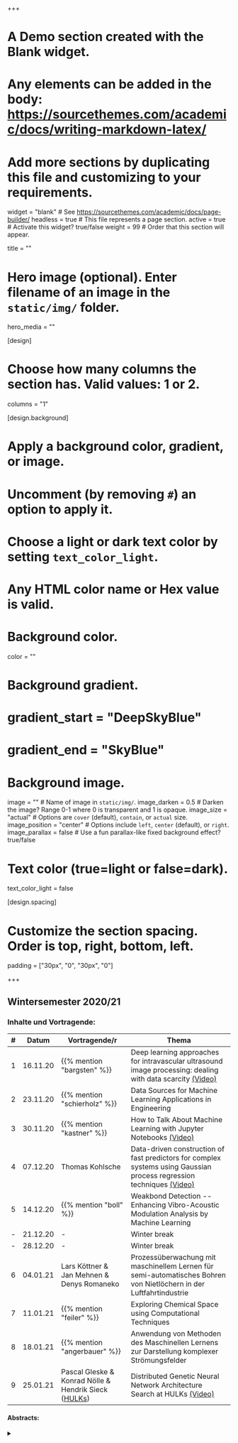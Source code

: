 +++
# A Demo section created with the Blank widget.
# Any elements can be added in the body: https://sourcethemes.com/academic/docs/writing-markdown-latex/
# Add more sections by duplicating this file and customizing to your requirements.

widget = "blank"  # See https://sourcethemes.com/academic/docs/page-builder/
headless = true  # This file represents a page section.
active = true  # Activate this widget? true/false
weight = 99  # Order that this section will appear.

title = ""

# Hero image (optional). Enter filename of an image in the `static/img/` folder.
hero_media = ""

[design]
  # Choose how many columns the section has. Valid values: 1 or 2.
  columns = "1"

  
[design.background]
  # Apply a background color, gradient, or image.
  #   Uncomment (by removing `#`) an option to apply it.
  #   Choose a light or dark text color by setting `text_color_light`.
  #   Any HTML color name or Hex value is valid.

  # Background color.
  color = ""
  
  # Background gradient.
  # gradient_start = "DeepSkyBlue"
  # gradient_end = "SkyBlue"
  
  # Background image.
  image = ""  # Name of image in `static/img/`.
  image_darken = 0.5  # Darken the image? Range 0-1 where 0 is transparent and 1 is opaque.
  image_size = "actual"  #  Options are `cover` (default), `contain`, or `actual` size.
  image_position = "center"  # Options include `left`, `center` (default), or `right`.
  image_parallax = false  # Use a fun parallax-like fixed background effect? true/false

  # Text color (true=light or false=dark).
  text_color_light = false

[design.spacing]
  # Customize the section spacing. Order is top, right, bottom, left.
  padding = ["30px", "0", "30px", "0"]



+++

## Wintersemester 2020/21

### Inhalte und Vortragende:


| # | Datum | Vortragende/r | Thema |
| --- | ---  | --- | --- |
| 1 | 16.11.20 | {{% mention "bargsten" %}} | Deep learning approaches for intravascular ultrasound image processing: dealing with data scarcity [(Video)](http://webcast.tu-harburg.de/Mediasite/Play/1bc91dde43d740a0825946ed33a8cffa1d) |
| 2 | 23.11.20 | {{% mention "schierholz" %}} | Data Sources for Machine Learning Applications in Engineering |
| 3 | 30.11.20 | {{% mention "kastner" %}} | How to Talk About Machine Learning with Jupyter Notebooks [(Video)](http://webcast.tu-harburg.de/Mediasite/Play/38f8ce4a8ad24e919a21447539dd834b1d) |
| 4 | 07.12.20 | Thomas&nbsp;Kohlsche | Data-driven construction of fast predictors for complex systems using Gaussian process regression techniques [(Video)](http://webcast.tu-harburg.de/Mediasite/Play/22d66d207ecf4253ad36b2da74a13b191d) |
| 5 | 14.12.20 | {{% mention "boll" %}} | Weakbond Detection -- Enhancing Vibro-Acoustic Modulation Analysis by Machine Learning |
| - | 21.12.20 | - | Winter break |
| - | 28.12.20 | - | Winter break |
| 6 | 04.01.21 | Lars&nbsp;Köttner & <br/> Jan&nbsp;Mehnen & <br/> Denys&nbsp;Romaneko | Prozessüberwachung mit maschinellem Lernen für semi-automatisches Bohren von Nietlöchern in der Luftfahrtindustrie |
| 7 | 11.01.21 | {{% mention "feiler" %}}| Exploring Chemical Space using Computational Techniques |
| 8 | 18.01.21 | {{% mention "angerbauer" %}} | Anwendung von Methoden des Maschinellen Lernens zur Darstellung komplexer Strömungsfelder |
| 9 | 25.01.21 | Pascal&nbsp;Gleske & <br/> Konrad&nbsp;Nölle & <br/> Hendrik&nbsp;Sieck <br/> ([HULKs](/workinggroups/#hulks)) | Distributed Genetic Neural Network Architecture Search at HULKs [(Video)](http://webcast.tu-harburg.de/Mediasite/Play/a83994be9e7d4bb899ca9d0c843c4b291d)|

#### Abstracts:

<details class="description" close><summary data-close="Show" data-open="Hide"></summary>

1. {{< hl >}}Lennart Bargsten: Deep learning approaches for intravascular ultrasound image processing: dealing with data scarcity.{{< /hl >}} <br/>
Intravascular ultrasound (IVUS) plays a major role in clinical practice when it comes to assessing vessel morphologies during percutaneous coronary interventions (PCIs) or for treatment planning. Usually, the physician estimates morphological features by marking important regions in multiple IVUS images. This is a rather time consuming task and the results depend heavily on the physician's experience. Automated detection and segmentation of meaningful image content can thus help streamlining the clinical workflow. Data driven methods like deep learning have gained huge importance in the field of medical image analysis over the last years. The usual scarcity of annotated image data in the medical field makes it important to tailor deep learning methods with respect to specific tasks and imaging modalities. Possibilities are generating synthetic image data, considering specific image characteristics as well as performing multi-task learning. This talk presents such approaches for improving deep learning performance on IVUS image analysis. 

2. {{< hl >}}{{% mention "schierholz" %}}: Data Sources for Machine Learning Applications in Engineering.{{< /hl >}} <br/>
Investigating the possibility of machine learning tools and techniques in the domain of engineering is a widely found concept with an increased number of authors and increasing audience. This development in the machine learning community has been led by researchers from data science. However this development has been possible due to large amount of data that has been available to these researchers in combination with an increased number of computational resources. For example the object recognition on images or in speech would not have been progressed as quickly without the widely available images over the internet. 
Generating and sharing knowledge is a broadly established concept in engineering domain, in form of conferences or other publications. However it is observed that in the domain of data the sharing of those is not established. First data sources are available where data is shared, however larger projects are not observed. We therefore propose a new database to share data and knowledge of this data. Thereby enabling researches that do not have the possibility to create those data samples by themselves, to work with interesting and rich data and apply new tools and techniques of the machine learning domain or others. 
Besides the data that is available in the database and the investigated machine learning tools and techniques on this data, a general overview of the database is given. 

3. {{< hl >}}{{% mention "kastner" %}}: How to Talk About Machine Learning with Jupyter Notebooks.{{< /hl >}} <br/>
In the field of Machine Learning, scientists often use programming for data preprocessing, running the learning algorithms, and obtaining key metrics. To increase transparency, nowadays more and more additional material (such as datasets, code, documentation etc.) is shared so that fellow researchers can replicate these experiments. Jupyter Notebooks are a very valuable medium in this context – they are capable of displaying documentation, code, its output (such as visualizations, tables or logging messages) etc. side by side. 
Recently, Jupyter Notebooks have also been used in university courses more often. Here, the students benefit from the integration of code, its documentation, and the related exercise questions into a single interactive document. There are plenty of options how to design very appealing exercises for a course. 
Both in the scenario of transparent science and when using Jupyter Notebooks for teaching, the author’s code is meant to be run at another machine and achieve the same results. During this talk, possible issues during replication and suitable fixes are highlighted. The open source application JupyterHub can be part of that strategy. While the backend of the Integrated Development Environment runs on TUHH resources, the frontend is just a simple browser application. This reliefs the students from having up-to-date equipment for replication. Especially in times of COVID-19 this allows students to program from home more easily. 

4. {{< hl >}}Thomas Kohlsche: Data-driven construction of fast predictors for complex systems using Gaussian process regression techniques.{{< /hl >}} <br/>
In many real life applications, engineers are often interested in accessible predictions of a complex systems behavior for which only sparse data is available. The data may arise either from measurements or numerical simulations. Especially for numerical design tasks like optimization and uncertainty quantification where a very large number of model evaluations is required, cheap predictors, often called meta- or surrogate models, are unavoidable. Since gathering data from such systems is typically very costly, this task requires machine learning techniques that are capable of operating on small data sets.
For the problem described, Gaussian process regression has proved itself to be a powerful and flexible tool. New extensions of the technique to, e.g., data-fusion concepts can offer solutions to problems that are hard to tackle with other techniques. 

5. {{< hl >}}{{% mention "boll" %}}: Weakbond Detection -- Enhancing Vibro-Acoustic Modulation Analysis by Machine Learning.{{< /hl >}} <br/>
N/A

6. {{< hl >}}Lars Köttner, Jan Mehnen, Denys Romaneko: Prozessüberwachung mit maschinellem Lernen für semi-automatisches Bohren von Nietlöchern in der Luftfahrtindustrie.{{< /hl >}} <br/>
Die meisten der mehreren hundert Millionen gebohrten Flugzeugnietbohrungen pro Jahr werden mit semi-automatischen und manuell gesteuerten, pneumatisch angetriebenen Maschinen hergestellt, da eine Vollautomatisierung aufgrund von Arbeitsraumbeschränkungen oft ungeeignet ist. Diese Maschinen sind im Hinblick auf die Anpassbarkeit der Bohrungsparameter unflexibel, was u.a. auf die hohen Qualitätsanforderungen der Luftfahrtbranche zurückzuführen ist. Um zuverlässige und sichere Nietverbindungen herzustellen, ist das Bohren in mehreren Prozessschritten, der Einsatz von Minimalmengenschmierung sowie anschließendes manuelles Entgraten und Reinigen der Bohrungen unabdingbar. Vor diesem Hintergrund ermöglichen neu entwickelte elektrisch angetriebene semi-automatische Advanced Drilling Units (ADUs) neue Potenziale, wie z.B. intelligente Prozesslayouts, eine Online-Zustandsüberwachung durch die Auswertung integrierter Sensordaten und eine automatische Anpassung der Prozessparameter. 
Für die Zustandsüberwachung des Bohrprozesses wurde der Einsatz von maschinellem Lernen (ML) überprüft, um Schnittkräfte und Prozessbedingungen auf der Grundlage der Ströme der verwendeten Elektromotoren der ADUs vorherzusagen. Die Anwendung von ML auf ADU- Daten ist vorteilhaft, da die hohe Anzahl zu fertigender Nietbohrungen große Datensätze liefert. ML-Methoden wie lineare Regression, künstliche neuronale Netze, Entscheidungsbäume und k-Nearest-Neighbor wurden hinsichtlich ihrer Anwendbarkeit bewertet. Bohrprozesseigenschaften wie Material- und Vorschubgeschwindigkeitsauswahl wurden mit den Modellvorhersagen verglichen. Die vorgestellten Ergebnissen zeigen, dass eine ML-basierte Prozessüberwachung das Potenzial besitzt Prozessabweichungen zuverlässig zu identifizieren und auf diese Weise manuelle Nacharbeit zu reduzieren, eine umfassende Qualitätssicherung zu gewährleisten und die Ausnutzung der Werkzeugstandzeiten zu erhöhen. 

7. {{< hl >}}{{% mention "feiler" %}}: Exploring Chemical Space using Computational Techniques.{{< /hl >}} <br/>
The degradation behaviour of magnesium (Mg) renders it one of the most versatile engineering materials available today as it can be employed in a large variety of applications ranging from automotive and aerospace components to battery applications where Mg is used as anode material. However, a prerequisite to unlock the full potential of Mg–based materials is gaining control over the corrosion rate. Consequently, bespoke additives must be identified for each application for an optimal performance. Corrosion prevention is essential in transport applications to avoid material failure whereas constant dissolution of the material is required to boost the efficiency of Mg-air primary batteries. Furthermore, the search for benign and efficient corrosion inhibitors has become critical due to the imminent ban of highly effective but toxic chromates. The vast number of small molecules with potentially useful dissolution modulating properties (inhibitors or accelerators) renders conventional experimental discovery methods too time- and resource-consuming. Consequently, computer-assisted selection prior to experimental investigations of the most promising candidates is of great benefit in the search for efficient corrosion modulating additives for Mg-based materials. One of the major challenges is the identification of sound molecular descriptors that correlate well with experimentally derived properties as input parameters with low or no relevance to the modelled property will degrade the model. Towards this end, we utilized colour-coded correlation maps to facilitate an intuitive screening for reliable input features. We recently illustrated the potential of complementary quantum chemical density functional theory (DFT) calculations and machine learning methods for the prediction of corrosion modulating properties of small organic molecules for commercially pure Mg (CP Mg). Furthermore, we developed a workflow that facilitates screening of a large commercial database for an unbiased selection of untested additives for the control of the degradation rate of Mg.  


8. {{< hl >}}{{% mention "angerbauer" %}}: Anwendung von Methoden des Maschinellen Lernens zur Darstellung komplexer Strömungsfelder. {{< /hl >}} <br/>
N/A

9. {{< hl >}}Pascal Gleske, Konrad Nölle, Hendrik Sieck ([HULKs](/workinggroups/#hulks)): Distributed Genetic Neural Network Architecture Search at HULKs.{{< /hl >}} <br/>
The increasing application of artificial neural networks (ANN) in various domains of robotics demands highly optimized ANN architectures. The efficient architecture search requires horizontal and vertical scaling of ANN evaluation. In this talk the HULKs present their approach and application of a scalable genetic algorithm based on distributed task execution, to be used in the context of RoboCup soccer competitions. 





</details>


